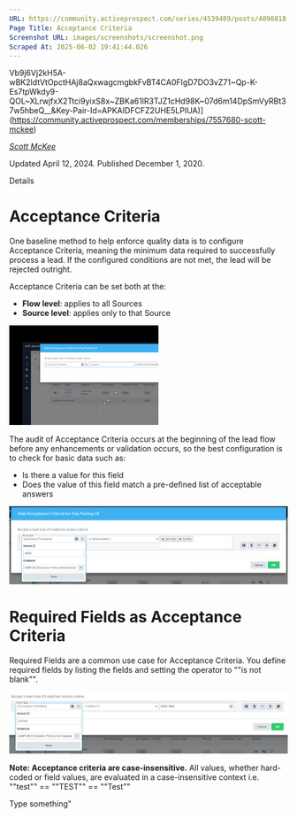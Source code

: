 ```yaml
---
URL: https://community.activeprospect.com/series/4539489/posts/4098818-acceptance-criteria
Page Title: Acceptance Criteria
Screenshot URL: images/screenshots/screenshot.png
Scraped At: 2025-06-02 19:41:44.026
---
```

Vb9j6Vj2kH5A-wBK2ldtVtOpctHAj8aQxwagcmgbkFvBT4CA0FIgD7DO3vZ71~Qp-K-Es7tpWkdy9-QOL~XLrwjfxX2Ttci9yixS8x~ZBKa61lR3TJZ1cHd98K~07d6m14DpSmVyRBt37w5hbeQ__&Key-Pair-Id=APKAIDFCFZ2UHE5LPIUA)](https://community.activeprospect.com/memberships/7557680-scott-mckee)

[_Scott McKee_](https://community.activeprospect.com/memberships/7557680-scott-mckee)

Updated April 12, 2024. Published December 1, 2020.

Details

# Acceptance Criteria

One baseline method to help enforce quality data is to configure Acceptance Criteria, meaning the minimum data required to successfully process a lead. If the configured conditions are not met, the lead will be rejected outright.

Acceptance Criteria can be set both at the:

- **Flow level**: applies to all Sources
- **Source level**: applies only to that Source

![](images/image-1.png)

The audit of Acceptance Criteria occurs at the beginning of the lead flow before any enhancements or validation occurs, so the best configuration is to check for basic data such as:

- Is there a value for this field
- Does the value of this field match a pre-defined list of acceptable answers

![](images/image-2.png)

# Required Fields as Acceptance Criteria

Required Fields are a common use case for Acceptance Criteria. You define required fields by listing the fields and setting the operator to ""is not blank"".

![](images/image-3.png)

**Note: Acceptance criteria are case-insensitive.** All values, whether hard-coded or field values, are evaluated in a case-insensitive context i.e. ""test"" == ""TEST"" == ""Test""

Type something"
